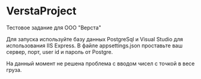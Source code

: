 # VerstaProject
Тестовое задание для ООО "Верста"

Для запуска используйте базу данных PostgreSql и Visual Studio для использования IIS Express. В файле appsettings.json проставьте ваш сервер, порт, user id и пароль от Postgre.

На данный момент не решена проблема с вводом чисел с точкой в весе груза.

